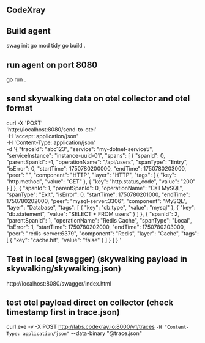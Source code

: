 ## CodeXray


## Build agent
swag init
go mod tidy
go build .


## run agent on port 8080
go run .

## send skywalking data on otel collector and otel format
curl -X 'POST' \
  'http://localhost:8080/send-to-otel' \
  -H 'accept: application/json' \
  -H 'Content-Type: application/json' \
  -d '{
  "traceId": "abc123",
  "service": "my-dotnet-service5",
  "serviceInstance": "instance-uuid-01",
  "spans": [
    {
      "spanId": 0,
      "parentSpanId": -1,
      "operationName": "/api/users",
      "spanType": "Entry",
      "isError": 0,
      "startTime": 1750780200000,
      "endTime": 1750780203000,
      "peer": "",
      "component": "HTTP",
      "layer": "HTTP",
      "tags": [
        { "key": "http.method", "value": "GET" },
        { "key": "http.status_code", "value": "200" }
      ]
    },
    {
      "spanId": 1,
      "parentSpanId": 0,
      "operationName": "Call MySQL",
      "spanType": "Exit",
      "isError": 0,
      "startTime": 1750780201000,
      "endTime": 1750780202000,
      "peer": "mysql-server:3306",
      "component": "MySQL",
      "layer": "Database",
      "tags": [
        { "key": "db.type", "value": "mysql" },
        { "key": "db.statement", "value": "SELECT * FROM users" }
      ]
    },
    {
      "spanId": 2,
      "parentSpanId": 1,
      "operationName": "Redis Cache",
      "spanType": "Local",
      "isError": 1,
      "startTime": 1750780202000,
      "endTime": 1750780203000,
      "peer": "redis-server:6379",
      "component": "Redis",
      "layer": "Cache",
      "tags": [
        { "key": "cache.hit", "value": "false" }
      ]
    }
  ]
}
'

## Test in local (swagger) (skywalking payload in skywalking/skywalking.json)
http://localhost:8080/swagger/index.html

## test otel payload direct on collector (check timestamp first in trace.json)
curl.exe -v -X POST http://labs.codexray.io:8000/v1/traces `
   -H "Content-Type: application/json" `
   --data-binary "@trace.json"



